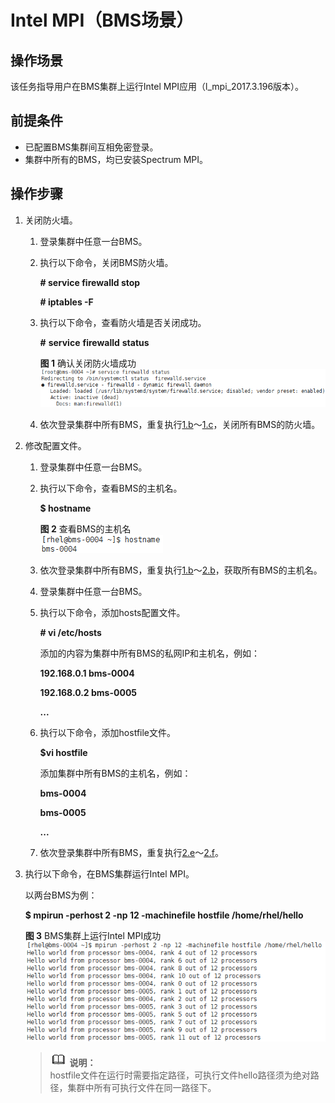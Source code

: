 # Intel MPI（BMS场景）<a name="ZH-CN_TOPIC_0075662286"></a>

## 操作场景<a name="section3916646518458"></a>

该任务指导用户在BMS集群上运行Intel MPI应用（l\_mpi\_2017.3.196版本）。

## 前提条件<a name="section1134164518458"></a>

-   已配置BMS集群间互相免密登录。
-   集群中所有的BMS，均已安装Spectrum MPI。

## 操作步骤<a name="section2191730917167"></a>

1.  关闭防火墙。
    1.  登录集群中任意一台BMS。
    2.  <a name="zh-cn_topic_0075662283_li51422230163750"></a>执行以下命令，关闭BMS防火墙。

        **\# service firewalld stop**

        **\# iptables -F**

    3.  <a name="zh-cn_topic_0075662283_li5396046517726"></a>执行以下命令，查看防火墙是否关闭成功。

        **\#** **service** ****firewalld**** **status**

        **图 1**  确认关闭防火墙成功<a name="zh-cn_topic_0075662283_fig42996283163750"></a>  
        ![](figures/确认关闭防火墙成功.png "确认关闭防火墙成功")

    4.  依次登录集群中所有BMS，重复执行[1.b](#zh-cn_topic_0075662283_li51422230163750)～[1.c](#zh-cn_topic_0075662283_li5396046517726)，关闭所有BMS的防火墙。

2.  修改配置文件。
    1.  登录集群中任意一台BMS。
    2.  <a name="zh-cn_topic_0075662283_li11569509163750"></a>执行以下命令，查看BMS的主机名。

        **$ hostname**

        **图 2**  查看BMS的主机名<a name="zh-cn_topic_0075662283_fig23655122163750"></a>  
        ![](figures/查看BMS的主机名.png "查看BMS的主机名")

    3.  依次登录集群中所有BMS，重复执行[1.b](IB驱动自带的OpenMPI（BMS场景）.md#li51422230163750)～[2.b](#zh-cn_topic_0075662283_li11569509163750)，获取所有BMS的主机名。
    4.  登录集群中任意一台BMS。
    5.  <a name="zh-cn_topic_0075662283_li46796809163750"></a>执行以下命令，添加hosts配置文件。

        **\# vi /etc/hosts**

        添加的内容为集群中所有BMS的私网IP和主机名，例如：

        **192.168.0.1 bms-0004**

        **192.168.0.2 bms-0005**

        **...**

    6.  <a name="zh-cn_topic_0075662283_li36261981163750"></a>执行以下命令，添加hostfile文件。

        **$vi hostfile**

        添加集群中所有BMS的主机名，例如：

        **bms-0004**

        **bms-**0005****

        **...**

    7.  依次登录集群中所有BMS，重复执行[2.e](#zh-cn_topic_0075662283_li46796809163750)～[2.f](#zh-cn_topic_0075662283_li36261981163750)。

3.  执行以下命令，在BMS集群运行Intel MPI。

    以两台BMS为例：

    **$ mpirun -perhost 2 -np 12 -machinefile hostfile /home/rhel/hello**

    **图 3**  BMS集群上运行Intel MPI成功<a name="fig6292532517188"></a>  
    ![](figures/BMS集群上运行Intel-MPI成功.png "BMS集群上运行Intel-MPI成功")

    >![](public_sys-resources/icon-note.gif) **说明：**   
    >hostfile文件在运行时需要指定路径，可执行文件hello路径须为绝对路径，集群中所有可执行文件在同一路径下。  


